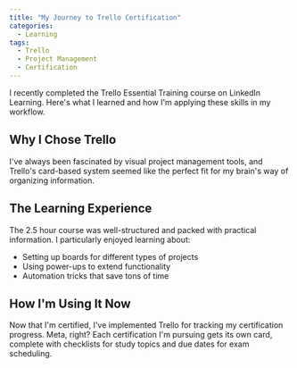 ```yaml
---
title: "My Journey to Trello Certification"
categories:
  - Learning
tags:
  - Trello
  - Project Management
  - Certification
---
```


I recently completed the Trello Essential Training course on LinkedIn Learning. Here's what I learned and how I'm applying these skills in my workflow.

## Why I Chose Trello

I've always been fascinated by visual project management tools, and Trello's card-based system seemed like the perfect fit for my brain's way of organizing information.

## The Learning Experience

The 2.5 hour course was well-structured and packed with practical information. I particularly enjoyed learning about:

* Setting up boards for different types of projects
* Using power-ups to extend functionality
* Automation tricks that save tons of time

## How I'm Using It Now

Now that I'm certified, I've implemented Trello for tracking my certification progress. Meta, right? Each certification I'm pursuing gets its own card, complete with checklists for study topics and due dates for exam scheduling.